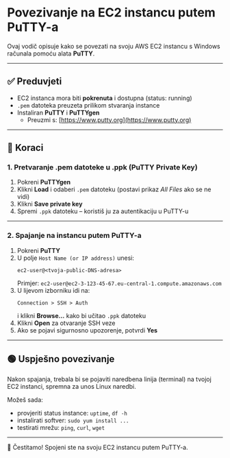 # Povezivanje na EC2 instancu putem PuTTY-a

Ovaj vodič opisuje kako se povezati na svoju AWS EC2 instancu s Windows računala pomoću alata **PuTTY**.

---

## ✅ Preduvjeti

- EC2 instanca mora biti **pokrenuta** i dostupna (status: running)
- `.pem` datoteka preuzeta prilikom stvaranja instance
- Instaliran **PuTTY** i **PuTTYgen**
  - Preuzmi s: [https://www.putty.org](https://www.putty.org)

---

## 🧭 Koraci

### 1. Pretvaranje .pem datoteke u .ppk (PuTTY Private Key)

1. Pokreni **PuTTYgen**
2. Klikni **Load** i odaberi `.pem` datoteku (postavi prikaz *All Files* ako se ne vidi)
3. Klikni **Save private key**
4. Spremi `.ppk` datoteku – koristiš ju za autentikaciju u PuTTY-u

---

### 2. Spajanje na instancu putem PuTTY-a

1. Pokreni **PuTTY**
2. U polje `Host Name (or IP address)` unesi:
   ```
   ec2-user@<tvoja-public-DNS-adresa>
   ```
   Primjer: `ec2-user@ec2-3-123-45-67.eu-central-1.compute.amazonaws.com`
3. U lijevom izborniku idi na:
   ```
   Connection > SSH > Auth
   ```
   i klikni **Browse...** kako bi učitao `.ppk` datoteku
4. Klikni **Open** za otvaranje SSH veze
5. Ako se pojavi sigurnosno upozorenje, potvrdi **Yes**

---

## 🟢 Uspješno povezivanje

Nakon spajanja, trebala bi se pojaviti naredbena linija (terminal) na tvojoj EC2 instanci, spremna za unos Linux naredbi.

Možeš sada:

- provjeriti status instance: `uptime`, `df -h`
- instalirati softver: `sudo yum install ...`
- testirati mrežu: `ping`, `curl`, `wget`

---

🎉 Čestitamo! Spojeni ste na svoju EC2 instancu putem PuTTY-a.

